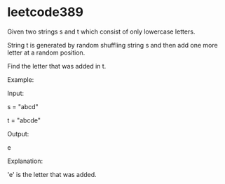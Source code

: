 # leetcode389
Given two strings s and t which consist of only lowercase letters.

String t is generated by random shuffling string s and then add one more letter at a random position.

Find the letter that was added in t.

Example:

Input:

s = "abcd"

t = "abcde"

Output:

e

Explanation:

'e' is the letter that was added.
